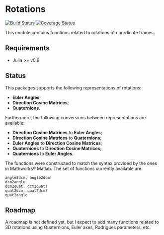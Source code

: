 # Rotations

[![Build Status](https://travis-ci.org/ronisbr/Rotations.jl.svg?branch=master)](https://travis-ci.org/ronisbr/Rotations.jl)
[![Coverage Status](https://coveralls.io/repos/github/ronisbr/Rotations.jl/badge.svg?branch=master)](https://coveralls.io/github/ronisbr/Rotations.jl?branch=master)

This module contains functions related to rotations of coordinate frames.

Requirements
------------

* Julia >= v0.6

Status
------

This packages supports the following representations of rotations:

* **Euler Angles**;
* **Direction Cosine Matrices**;
* **Quaternions**.

Furthermore, the following conversions between representations are available:

* **Direction Cosine Matrices** to **Euler Angles**;
* **Direction Cosine Matrices** to **Quaternions**;
* **Euler Angles** to **Direction Cosine Matrices**;
* **Quaternions** to **Direction Cosine Matrices**;
* **Quaternions** to **Euler Angles**.

The functions were constructed to match the syntax provided by the ones in
Mathworks® Matlab. The set of functions currently available are:

    angle2dcm, angle2dcm!
    dcm2angle
    dcm2quat, dcm2quat!
    quat2dcm, quat2dcm!
    quat2angle

Roadmap
-------

A roadmap is not defined yet, but I expect to add many functions related to 3D
rotations using Quaternions, Euler axes, Rodrigues parameters, etc.
